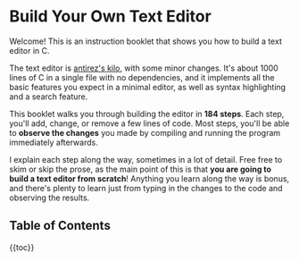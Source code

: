 # Build Your Own Text Editor

Welcome! This is an instruction booklet that shows you how to build a text
editor in C.

The text editor is [antirez's kilo](http://antirez.com/news/108), with some
minor changes. It's about 1000 lines of C in a single file with no
dependencies, and it implements all the basic features you expect in a minimal
editor, as well as syntax highlighting and a search feature.

This booklet walks you through building the editor in **184 steps**. Each step,
you'll add, change, or remove a few lines of code. Most steps, you'll be able
to **observe the changes** you made by compiling and running the program
immediately afterwards.

I explain each step along the way, sometimes in a lot of detail. Free free to
skim or skip the prose, as the main point of this is that **you are going to
build a text editor from scratch**! Anything you learn along the way is bonus,
and there's plenty to learn just from typing in the changes to the code and
observing the results.

## Table of Contents

{{toc}}

